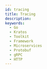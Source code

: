 ```yaml
---
id: tracing
title: Tracing
description:
keywords:
  - Go
  - Kratos
  - Toolkit
  - Framework
  - Microservices
  - Protobuf
  - gRPC
  - HTTP
---
```



